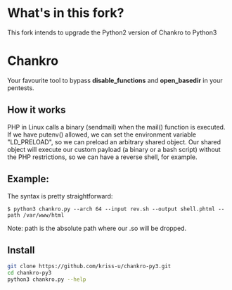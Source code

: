 # What's in this fork?

This fork intends to upgrade the Python2 version of Chankro to Python3

# Chankro

Your favourite tool to bypass __disable_functions__ and __open_basedir__ in your pentests. 

## How it works

PHP in Linux calls a binary (sendmail) when the mail() function is executed. If we have putenv() allowed, we can set the environment variable "LD_PRELOAD", so we can preload an arbitrary shared object. Our shared object will execute our custom payload (a binary or a bash script) without the PHP restrictions, so we can have a reverse shell, for example.

## Example:

The syntax is pretty straightforward:

```
$ python3 chankro.py --arch 64 --input rev.sh --output shell.phtml --path /var/www/html
```

Note: path is the absolute path where our .so will be dropped.

## Install
```bash
git clone https://github.com/kriss-u/chankro-py3.git
cd chankro-py3
python3 chankro.py --help
```
